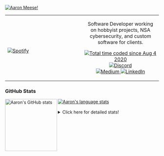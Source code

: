 [![Aaron Meese!](https://user-images.githubusercontent.com/17814535/88975338-a2aabf00-d27f-11ea-963f-8a19608716b4.png)](https://github.com/ajmeese7/readme-ascii "README ASCII")

<!-- Modified from project here: https://github.com/novatorem/novatorem -->
<table width="100%"> 
  <tr>
  <td width="50%">
      
&nbsp; <br> [![Spotify](https://ajmeese7.vercel.app/api/spotify)](https://open.spotify.com/user/ajmeese)

  </td>
  <td width="50%">
    <p align="center">
    Software Developer working on hobbyist projects, NSA cybersecurity, and custom software for clients.
    </p>
    <p align="center">
      <a href="https://wakatime.com/@f726891d-3b02-46cd-9b60-e8c59f9e2b14">
        <img src="https://wakatime.com/badge/user/f726891d-3b02-46cd-9b60-e8c59f9e2b14.svg" alt="Total time coded since Aug 4 2020" title="WakaTime" />
      </a>
      <a href="http://link.aaronmeese.com/discord">
        <img src="https://img.shields.io/badge/discord-ajmeese7%234835-369?style=flat-square&logo=discord&logoColor=white&color=purple" alt="Discord" title="Discord">
      </a>
      <br />
      <a href="https://link.aaronmeese.com/medium">
        <img src="https://img.shields.io/badge/medium-ajmeese7-1DB954?style=flat-square&logo=medium&logoColor=white" alt="Medium" title="Medium">
      </a>
      <a href="https://link.aaronmeese.com/linkedin">
        <img src="https://img.shields.io/badge/linkedIn-aaronmeese-1DB954?style=flat-square&logo=linkedin&logoColor=white&color=blue" alt="LinkedIn" title="LinkedIn">
      </a>
    </p>
  </td>

</table>

[//]: <> (The `&nbsp;` is to have Aphelion take up more space)

### GitHub Stats ###

<a href="https://profile-summary-for-github.com/user/ajmeese7">
  <img align="left" height="170px" src="https://github-readme-stats.vercel.app/api?username=ajmeese7&show_icons=true&line_height=27&count_private=true" alt="Aaron's GitHub stats"/>
  <img src="https://github-readme-stats.vercel.app/api/top-langs/?username=ajmeese7&hide_langs_below=5&layout=compact" alt="Aaron's language stats"/>
</a>

<br />
<br />
<details>
<summary>Click here for detailed stats!</summary>

### :zap: Recent Activity
<!--START_SECTION:activity-->
1. ❗️ Opened issue [#129](https://github.com/meeseOS/meeseOS/issues/129) in [meeseOS/meeseOS](https://github.com/meeseOS/meeseOS)
2. ❗️ Closed issue [#122](https://github.com/meeseOS/meeseOS/issues/122) in [meeseOS/meeseOS](https://github.com/meeseOS/meeseOS)
3. 🎉 Merged PR [#128](https://github.com/meeseOS/meeseOS/pull/128) in [meeseOS/meeseOS](https://github.com/meeseOS/meeseOS)
4. 💪 Opened PR [#128](https://github.com/meeseOS/meeseOS/pull/128) in [meeseOS/meeseOS](https://github.com/meeseOS/meeseOS)
5. 🗣 Commented on [#123](https://github.com/meeseOS/meeseOS/issues/123) in [meeseOS/meeseOS](https://github.com/meeseOS/meeseOS)
<!--END_SECTION:activity-->

### 🧐 Waka Stats
<!--START_SECTION:waka-->
![Code Time](http://img.shields.io/badge/Code%20Time-1%2C298%20hrs%204%20mins-blue)

**🐱 My GitHub Data** 

> 🏆 1,244 Contributions in the Year 2022
 > 
> 📦 199.9 kB Used in GitHub's Storage 
 > 
> 💼 Opted to Hire
 > 
> 📜 84 Public Repositories 
 > 
> 🔑 30 Private Repositories  
 > 
**I'm an Early 🐤** 

```text
🌞 Morning    154 commits    █████░░░░░░░░░░░░░░░░░░░░   22.0% 
🌆 Daytime    252 commits    █████████░░░░░░░░░░░░░░░░   36.0% 
🌃 Evening    290 commits    ██████████░░░░░░░░░░░░░░░   41.43% 
🌙 Night      4 commits      ░░░░░░░░░░░░░░░░░░░░░░░░░   0.57%

```
📅 **I'm Most Productive on Tuesday** 

```text
Monday       101 commits    ███░░░░░░░░░░░░░░░░░░░░░░   14.43% 
Tuesday      134 commits    ████░░░░░░░░░░░░░░░░░░░░░   19.14% 
Wednesday    82 commits     ███░░░░░░░░░░░░░░░░░░░░░░   11.71% 
Thursday     93 commits     ███░░░░░░░░░░░░░░░░░░░░░░   13.29% 
Friday       56 commits     ██░░░░░░░░░░░░░░░░░░░░░░░   8.0% 
Saturday     118 commits    ████░░░░░░░░░░░░░░░░░░░░░   16.86% 
Sunday       116 commits    ████░░░░░░░░░░░░░░░░░░░░░   16.57%

```


📊 **This Week I Spent My Time On** 

```text
⌚︎ Time Zone: America/New_York

💬 Programming Languages: 
JavaScript               10 hrs 29 mins      ███████████████░░░░░░░░░░   61.88% 
Python                   2 hrs 38 mins       ████░░░░░░░░░░░░░░░░░░░░░   15.6% 
Markdown                 1 hr 22 mins        ██░░░░░░░░░░░░░░░░░░░░░░░   8.16% 
JSON                     48 mins             █░░░░░░░░░░░░░░░░░░░░░░░░   4.72% 
Other                    36 mins             █░░░░░░░░░░░░░░░░░░░░░░░░   3.61%

🐱‍💻 Projects: 
aaronmeese.com           8 hrs 29 mins       ████████████░░░░░░░░░░░░░   50.06% 
stack_overflow           2 hrs 57 mins       ████░░░░░░░░░░░░░░░░░░░░░   17.46% 
keybase-export           2 hrs 33 mins       ███░░░░░░░░░░░░░░░░░░░░░░   15.05% 
karameese.com            1 hr 36 mins        ██░░░░░░░░░░░░░░░░░░░░░░░   9.48% 
vault                    31 mins             ░░░░░░░░░░░░░░░░░░░░░░░░░   3.05%

```

**I Mostly Code in JavaScript** 

```text
JavaScript               32 repos            ████████████░░░░░░░░░░░░░   47.76% 
HTML                     9 repos             ███░░░░░░░░░░░░░░░░░░░░░░   13.43% 
Python                   6 repos             ██░░░░░░░░░░░░░░░░░░░░░░░   8.96% 
Java                     4 repos             █░░░░░░░░░░░░░░░░░░░░░░░░   5.97% 
CSS                      3 repos             █░░░░░░░░░░░░░░░░░░░░░░░░   4.48%

```



 Last Updated on 24/09/2022 08:04:17 UTC
<!--END_SECTION:waka-->
</details>
